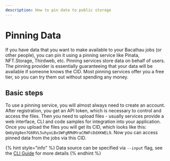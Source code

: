 ```yaml
---
description: How to pin data to public storage
---
```


# Pinning Data

If you have data that you want to make available to your Bacalhau jobs (or other people), you can pin it using a pinning service like Pinata, NFT.Storage, Thirdweb, etc. Pinning services store data on behalf of users. The pinning provider is essentially guaranteeing that your data will be available if someone knows the CID. Most pinning services offer you a free tier, so you can try them out without spending any money.

## Basic steps

To use a pinning service, you will almost always need to create an account. After registration, you get an API token, which is necessary to control and access the files. Then you need to upload files - usually services provide a web interface, CLI and code samples for integration into your application. Once you upload the files you will get its CID, which looks like this: `QmUyUg8en7G6RVL5uhyoLBxSWFgRMdMraCRWFcDdXKWEL9`. Now you can access pinned data from the jobs via this CID.

{% hint style="info" %}
Data source can be specified via `--input` flag, see the [CLI Guide](../../references/cli-reference/all-flags.md#docker-run) for more details
{% endhint %}
